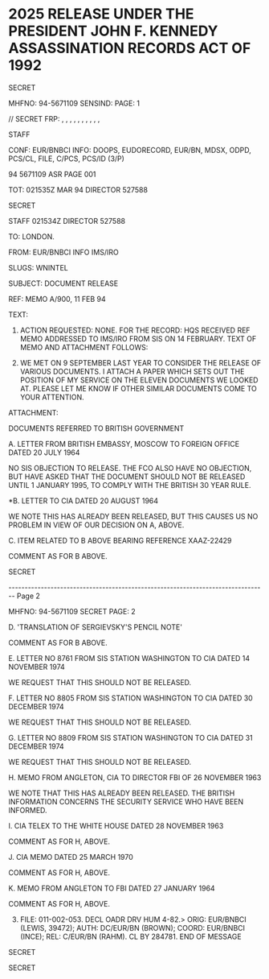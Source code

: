 # 2025 RELEASE UNDER THE PRESIDENT JOHN F. KENNEDY ASSASSINATION RECORDS ACT OF 1992

SECRET

MHFNO: 94-5671109 SENSIND: PAGE: 1

// SECRET FRP: , , , , , , , , , ,

STAFF

CONF: EUR/BNBCI INFO: DOOPS, EUDORECORD, EUR/BN, MDSX, ODPD, PCS/CL,
FILE, C/PCS, PCS/ID (3/P)

94 5671109 ASR PAGE 001

TOT: 021535Z MAR 94 DIRECTOR 527588

SECRET

STAFF 021534Z DIRECTOR 527588

TO: LONDON.

FROM: EUR/BNBCI INFO IMS/IRO

SLUGS: WNINTEL

SUBJECT: DOCUMENT RELEASE

REF: MEMO A/900, 11 FEB 94

TEXT:

1. ACTION REQUESTED: NONE. FOR THE RECORD: HQS
   RECEIVED REF MEMO ADDRESSED TO IMS/IRO FROM SIS ON 14 FEBRUARY.
   TEXT OF MEMO AND ATTACHMENT FOLLOWS:

2. WE MET ON 9 SEPTEMBER LAST YEAR TO CONSIDER THE
   RELEASE OF VARIOUS DOCUMENTS. I ATTACH A PAPER WHICH SETS OUT
   THE POSITION OF MY SERVICE ON THE ELEVEN DOCUMENTS WE LOOKED AT.
   PLEASE LET ME KNOW IF OTHER SIMILAR DOCUMENTS COME TO YOUR
   ATTENTION.

ATTACHMENT:

DOCUMENTS REFERRED TO BRITISH GOVERNMENT

A. LETTER FROM BRITISH EMBASSY, MOSCOW TO FOREIGN OFFICE
DATED 20 JULY 1964

NO SIS OBJECTION TO RELEASE. THE FCO ALSO HAVE NO
OBJECTION, BUT HAVE ASKED THAT THE DOCUMENT SHOULD NOT
BE RELEASED UNTIL 1 JANUARY 1995, TO COMPLY WITH THE
BRITISH 30 YEAR RULE.

*B. <WARREN COMMISSION>LETTER TO CIA DATED 20 AUGUST 1964

WE NOTE THIS HAS ALREADY BEEN RELEASED, BUT THIS CAUSES
US NO PROBLEM IN VIEW OF OUR DECISION ON A, ABOVE.

C. ITEM RELATED TO B ABOVE BEARING REFERENCE ΧΑΑΖ-22429

COMMENT AS FOR B ABOVE.

SECRET


-------------------------------------------------------------------------------- Page 2

MHFNO: 94-5671109                                          SECRET                                                        PAGE: 2

D. 'TRANSLATION OF SERGIEVSKY'S PENCIL NOTE'

COMMENT AS FOR B ABOVE.

E. LETTER NO 8761 FROM SIS STATION WASHINGTON TO CIA
DATED 14 NOVEMBER 1974

WE REQUEST THAT THIS SHOULD NOT BE RELEASED.

F. LETTER NO 8805 FROM SIS STATION WASHINGTON TO CIA
DATED 30 DECEMBER 1974

WE REQUEST THAT THIS SHOULD NOT BE RELEASED.

G. LETTER NO 8809 FROM SIS STATION WASHINGTON TO CIA
DATED 31 DECEMBER 1974

WE REQUEST THAT THIS SHOULD NOT BE RELEASED.

H. MEMO FROM ANGLETON, CIA TO DIRECTOR FBI OF 26 NOVEMBER
1963

WE NOTE THAT THIS HAS ALREADY BEEN RELEASED. THE
BRITISH INFORMATION CONCERNS THE SECURITY SERVICE WHO
HAVE BEEN INFORMED.

I. CIA TELEX TO THE WHITE HOUSE DATED 28 NOVEMBER 1963

COMMENT AS FOR H, ABOVE.

J. CIA MEMO DATED 25 MARCH 1970

COMMENT AS FOR H, ABOVE.

K. MEMO FROM ANGLETON TO FBI DATED 27 JANUARY 1964

COMMENT AS FOR H, ABOVE.

3. FILE: 011-002-053. DECL OADR DRV HUM 4-82.>
   ORIG: EUR/BNBCI (LEWIS, 39472); AUTH: DC/EUR/BN (BROWN); COORD:
   EUR/BNBCI (INCE); REL: C/EUR/BN (RAHM). CL BY 284781.
   END OF MESSAGE

SECRET

SECRET
